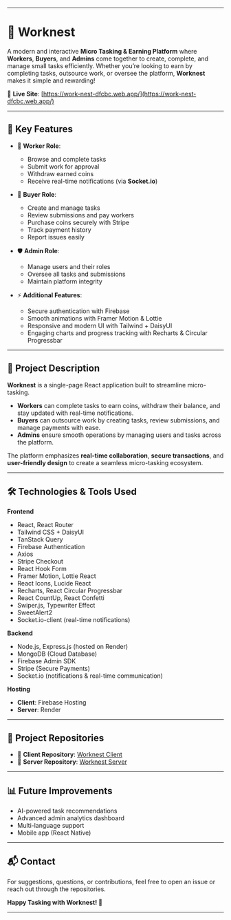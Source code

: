 
---

# 💼 Worknest


A modern and interactive **Micro Tasking & Earning Platform** where **Workers**, **Buyers**, and **Admins** come together to create, complete, and manage small tasks efficiently. Whether you’re looking to earn by completing tasks, outsource work, or oversee the platform, **Worknest** makes it simple and rewarding!

🔗 **Live Site**: [https://work-nest-dfcbc.web.app/](https://work-nest-dfcbc.web.app/)

---

## 🚀 Key Features

* 👷 **Worker Role**:

  * Browse and complete tasks
  * Submit work for approval
  * Withdraw earned coins
  * Receive real-time notifications (via **Socket.io**)

* 💼 **Buyer Role**:

  * Create and manage tasks
  * Review submissions and pay workers
  * Purchase coins securely with Stripe
  * Track payment history
  * Report issues easily

* 🛡️ **Admin Role**:

  * Manage users and their roles
  * Oversee all tasks and submissions
  * Maintain platform integrity

* ⚡ **Additional Features**:

  * Secure authentication with Firebase
  * Smooth animations with Framer Motion & Lottie
  * Responsive and modern UI with Tailwind + DaisyUI
  * Engaging charts and progress tracking with Recharts & Circular Progressbar

---

## 📖 Project Description

**Worknest** is a single-page React application built to streamline micro-tasking.

* **Workers** can complete tasks to earn coins, withdraw their balance, and stay updated with real-time notifications.
* **Buyers** can outsource work by creating tasks, review submissions, and manage payments with ease.
* **Admins** ensure smooth operations by managing users and tasks across the platform.

The platform emphasizes **real-time collaboration**, **secure transactions**, and **user-friendly design** to create a seamless micro-tasking ecosystem.

---

## 🛠️ Technologies & Tools Used

**Frontend**

* React, React Router
* Tailwind CSS + DaisyUI
* TanStack Query
* Firebase Authentication
* Axios
* Stripe Checkout
* React Hook Form
* Framer Motion, Lottie React
* React Icons, Lucide React
* Recharts, React Circular Progressbar
* React CountUp, React Confetti
* Swiper.js, Typewriter Effect
* SweetAlert2
* Socket.io-client (real-time notifications)

**Backend**

* Node.js, Express.js (hosted on Render)
* MongoDB (Cloud Database)
* Firebase Admin SDK
* Stripe (Secure Payments)
* Socket.io (notifications & real-time communication)

**Hosting**

* **Client**: Firebase Hosting
* **Server**: Render

---

## 📂 Project Repositories

* 🔗 **Client Repository**: [Worknest Client](https://github.com/ahm-hasnat/assignment-12-work-nest-client)
* 🔗 **Server Repository**: [Worknest Server](https://github.com/ahm-hasnat/assignment-12-work-nest-server)

---

## 📊 Future Improvements

* AI-powered task recommendations
* Advanced admin analytics dashboard
* Multi-language support
* Mobile app (React Native)

---

## 📬 Contact

For suggestions, questions, or contributions, feel free to open an issue or reach out through the repositories.

**Happy Tasking with Worknest! 💼**

---
